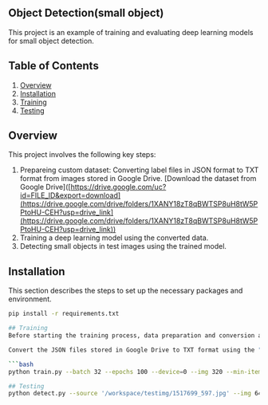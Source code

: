 ## Object Detection(small object)
This project is an example of training and evaluating deep learning models for small object detection.

## Table of Contents
1. [Overview](#overview)
2. [Installation](#installation)
3. [Training](#training)
4. [Testing](#testing)

## Overview
This project involves the following key steps:
1. Prepareing custom dataset: Converting label files in JSON format to TXT format from images stored in Google Drive.
[Download the dataset from Google Drive]([https://drive.google.com/uc?id=FILE_ID&export=download](https://drive.google.com/drive/folders/1XANY18zT8qBWTSP8uH8tW5PPtoHU-CEH?usp=drive_link](https://drive.google.com/drive/folders/1XANY18zT8qBWTSP8uH8tW5PPtoHU-CEH?usp=drive_link))
2. Training a deep learning model using the converted data.
3. Detecting small objects in test images using the trained model.

## Installation
This section describes the steps to set up the necessary packages and environment.
```bash
pip install -r requirements.txt

## Training
Before starting the training process, data preparation and conversion are necessary.

Convert the JSON files stored in Google Drive to TXT format using the "update_and_convert_labels.py" script.

```bash
python train.py --batch 32 --epochs 100 --device=0 --img 320 --min-items 0 --close-mosaic 20 --data /workspace/yolov9/customYolo9.yaml --weights /workspace/yolov9/weights/gelan-e.pt --cfg models/detect/gelan-e.yaml --hyp /workspace/yolov9/data/hyps/hyp.scratch-high.yaml

## Testing
python detect.py --source '/workspace/testimg/1517699_597.jpg' --img 640 --device 0 --weights '/workspace/runs/train/exp22/weights/best_striped.pt' --name exp22_test --conf-thres 0.5
